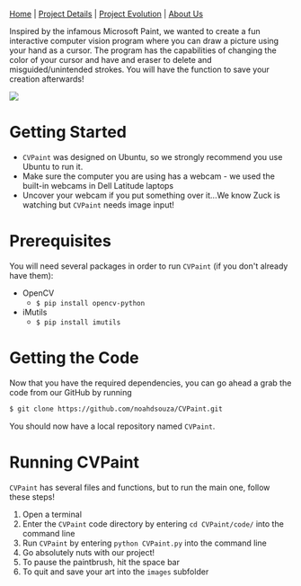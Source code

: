 [Home](index)  |  [Project Details](project_details)  |  [Project Evolution](evolution)  |  [About Us](about)

Inspired by the infamous Microsoft Paint, we wanted to create a fun interactive computer vision program where you can draw a picture using your hand as a cursor. The program has the capabilities of changing the color of your cursor and have and eraser to delete and misguided/unintended strokes. You will have the function to save your creation afterwards!

![](https://raw.githubusercontent.com/noahdsouza/CVPaint/master/docs/images/sideBySide.gif)

# Getting Started
* `CVPaint` was designed on Ubuntu, so we strongly recommend you use Ubuntu to run it.
* Make sure the computer you are using has a webcam - we used the built-in webcams in Dell Latitude laptops 
* Uncover your webcam if you put something over it...We know Zuck is watching but `CVPaint` needs image input!

# Prerequisites
You will need several packages in order to run `CVPaint` (if you don't already have them):
* OpenCV
  * `$ pip install opencv-python`
* iMutils
  * `$ pip install imutils`

# Getting the Code
Now that you have the required dependencies, you can go ahead a grab the code from our GitHub by running
``` bash
$ git clone https://github.com/noahdsouza/CVPaint.git
```
You should now have a local repository named `CVPaint`.

# Running CVPaint
`CVPaint` has several files and functions, but to run the main one, follow these steps!
1. Open a terminal
1. Enter the `CVPaint` code directory by entering `cd CVPaint/code/` into the command line
1. Run `CVPaint` by entering `python CVPaint.py` into the command line
1. Go absolutely nuts with our project!
  1. To pause the paintbrush, hit the space bar
  1. To quit and save your art into the `images` subfolder
